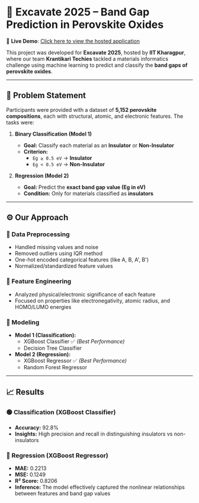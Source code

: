 # 🚀 Excavate 2025 – Band Gap Prediction in Perovskite Oxides

🔗 **Live Demo**: [Click here to view the hosted application](https://excavate-2025-1.onrender.com/)

This project was developed for **Excavate 2025**, hosted by **IIT Kharagpur**, where our team **Krantikari Techies** tackled a materials informatics challenge using machine learning to predict and classify the **band gaps of perovskite oxides**.

---

## 🧩 Problem Statement

Participants were provided with a dataset of **5,152 perovskite compositions**, each with structural, atomic, and electronic features. The tasks were:

1. **Binary Classification (Model 1)**  
   - **Goal:** Classify each material as an **Insulator** or **Non-Insulator**  
   - **Criterion:**  
     - `Eg ≥ 0.5 eV` → **Insulator**  
     - `Eg < 0.5 eV` → **Non-Insulator**

2. **Regression (Model 2)**  
   - **Goal:** Predict the **exact band gap value (Eg in eV)**  
   - **Condition:** Only for materials classified as **insulators**

---

## ⚙️ Our Approach

### 🔹 Data Preprocessing
- Handled missing values and noise
- Removed outliers using IQR method
- One-hot encoded categorical features (like A, B, A', B')
- Normalized/standardized feature values

### 🔹 Feature Engineering
- Analyzed physical/electronic significance of each feature
- Focused on properties like electronegativity, atomic radius, and HOMO/LUMO energies

### 🔹 Modeling
- **Model 1 (Classification):**
  - XGBoost Classifier ✅ *(Best Performance)*
  - Decision Tree Classifier
- **Model 2 (Regression):**
  - XGBoost Regressor ✅ *(Best Performance)*
  - Random Forest Regressor

---

## 📈 Results

### 🟢 Classification (XGBoost Classifier)
- **Accuracy:** 92.8%
- **Insights:** High precision and recall in distinguishing insulators vs non-insulators

### 🔵 Regression (XGBoost Regressor)
- **MAE:** 0.2213  
- **MSE:** 0.1249  
- **R² Score:** 0.8206  
- **Inference:** The model effectively captured the nonlinear relationships between features and band gap values
